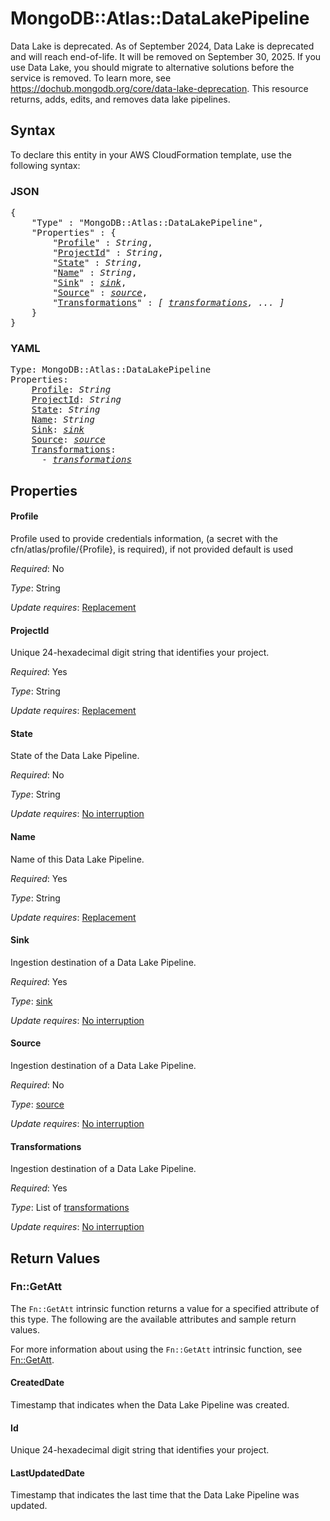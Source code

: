 # MongoDB::Atlas::DataLakePipeline

Data Lake is deprecated. As of September 2024, Data Lake is deprecated and will reach end-of-life. It will be removed on September 30, 2025. If you use Data Lake, you should migrate to alternative solutions before the service is removed. To learn more, see <https://dochub.mongodb.org/core/data-lake-deprecation>. This resource returns, adds, edits, and removes data lake pipelines.

## Syntax

To declare this entity in your AWS CloudFormation template, use the following syntax:

### JSON

<pre>
{
    "Type" : "MongoDB::Atlas::DataLakePipeline",
    "Properties" : {
        "<a href="#profile" title="Profile">Profile</a>" : <i>String</i>,
        "<a href="#projectid" title="ProjectId">ProjectId</a>" : <i>String</i>,
        "<a href="#state" title="State">State</a>" : <i>String</i>,
        "<a href="#name" title="Name">Name</a>" : <i>String</i>,
        "<a href="#sink" title="Sink">Sink</a>" : <i><a href="sink.md">sink</a></i>,
        "<a href="#source" title="Source">Source</a>" : <i><a href="source.md">source</a></i>,
        "<a href="#transformations" title="Transformations">Transformations</a>" : <i>[ <a href="transformations.md">transformations</a>, ... ]</i>
    }
}
</pre>

### YAML

<pre>
Type: MongoDB::Atlas::DataLakePipeline
Properties:
    <a href="#profile" title="Profile">Profile</a>: <i>String</i>
    <a href="#projectid" title="ProjectId">ProjectId</a>: <i>String</i>
    <a href="#state" title="State">State</a>: <i>String</i>
    <a href="#name" title="Name">Name</a>: <i>String</i>
    <a href="#sink" title="Sink">Sink</a>: <i><a href="sink.md">sink</a></i>
    <a href="#source" title="Source">Source</a>: <i><a href="source.md">source</a></i>
    <a href="#transformations" title="Transformations">Transformations</a>: <i>
      - <a href="transformations.md">transformations</a></i>
</pre>

## Properties

#### Profile

Profile used to provide credentials information, (a secret with the cfn/atlas/profile/{Profile}, is required), if not provided default is used

_Required_: No

_Type_: String

_Update requires_: [Replacement](https://docs.aws.amazon.com/AWSCloudFormation/latest/UserGuide/using-cfn-updating-stacks-update-behaviors.html#update-replacement)

#### ProjectId

Unique 24-hexadecimal digit string that identifies your project.

_Required_: Yes

_Type_: String

_Update requires_: [Replacement](https://docs.aws.amazon.com/AWSCloudFormation/latest/UserGuide/using-cfn-updating-stacks-update-behaviors.html#update-replacement)

#### State

State of the Data Lake Pipeline.

_Required_: No

_Type_: String

_Update requires_: [No interruption](https://docs.aws.amazon.com/AWSCloudFormation/latest/UserGuide/using-cfn-updating-stacks-update-behaviors.html#update-no-interrupt)

#### Name

Name of this Data Lake Pipeline.

_Required_: Yes

_Type_: String

_Update requires_: [Replacement](https://docs.aws.amazon.com/AWSCloudFormation/latest/UserGuide/using-cfn-updating-stacks-update-behaviors.html#update-replacement)

#### Sink

Ingestion destination of a Data Lake Pipeline.

_Required_: Yes

_Type_: <a href="sink.md">sink</a>

_Update requires_: [No interruption](https://docs.aws.amazon.com/AWSCloudFormation/latest/UserGuide/using-cfn-updating-stacks-update-behaviors.html#update-no-interrupt)

#### Source

Ingestion destination of a Data Lake Pipeline.

_Required_: No

_Type_: <a href="source.md">source</a>

_Update requires_: [No interruption](https://docs.aws.amazon.com/AWSCloudFormation/latest/UserGuide/using-cfn-updating-stacks-update-behaviors.html#update-no-interrupt)

#### Transformations

Ingestion destination of a Data Lake Pipeline.

_Required_: Yes

_Type_: List of <a href="transformations.md">transformations</a>

_Update requires_: [No interruption](https://docs.aws.amazon.com/AWSCloudFormation/latest/UserGuide/using-cfn-updating-stacks-update-behaviors.html#update-no-interrupt)

## Return Values

### Fn::GetAtt

The `Fn::GetAtt` intrinsic function returns a value for a specified attribute of this type. The following are the available attributes and sample return values.

For more information about using the `Fn::GetAtt` intrinsic function, see [Fn::GetAtt](https://docs.aws.amazon.com/AWSCloudFormation/latest/UserGuide/intrinsic-function-reference-getatt.html).

#### CreatedDate

Timestamp that indicates when the Data Lake Pipeline was created.

#### Id

Unique 24-hexadecimal digit string that identifies your project.

#### LastUpdatedDate

Timestamp that indicates the last time that the Data Lake Pipeline was updated.

